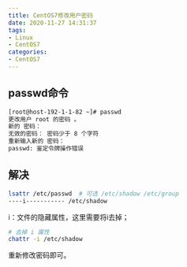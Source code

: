 ```yaml
---
title: CentOS7修改用户密码
date: 2020-11-27 14:31:37
tags:
- Linux
- CentOS7
categories: 
- CentOS7
---
```


## passwd命令

```sh
[root@host-192-1-1-82 ~]# passwd
更改用户 root 的密码 。
新的 密码：
无效的密码： 密码少于 8 个字符
重新输入新的 密码：
passwd: 鉴定令牌操作错误
```

## 解决

```sh
lsattr /etc/passwd  # 可选 /etc/shadow /etc/group
----i----------- /etc/shadow
```

i：文件的隐藏属性，这里需要将i去掉；

```sh
# 去掉 i 属性
chattr -i /etc/shadow
```

重新修改密码即可。
